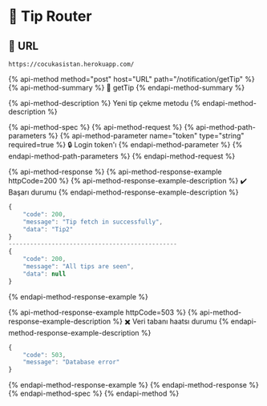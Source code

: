 # 🔔 Tip Router

## 🔗 URL

```text
https://cocukasistan.herokuapp.com/
```

{% api-method method="post" host="URL" path="/notification/getTip" %}
{% api-method-summary %}
🎈 getTip
{% endapi-method-summary %}

{% api-method-description %}
Yeni tip çekme metodu
{% endapi-method-description %}

{% api-method-spec %}
{% api-method-request %}
{% api-method-path-parameters %}
{% api-method-parameter name="token" type="string" required=true %}
🔒 Login token'ı
{% endapi-method-parameter %}
{% endapi-method-path-parameters %}
{% endapi-method-request %}

{% api-method-response %}
{% api-method-response-example httpCode=200 %}
{% api-method-response-example-description %}
✔️ Başarı durumu
{% endapi-method-response-example-description %}

```javascript
{
    "code": 200,
    "message": "Tip fetch in successfully",
    "data": "Tip2"
}
-----------------------------------------------
{
    "code": 200,
    "message": "All tips are seen",
    "data": null
}
```
{% endapi-method-response-example %}

{% api-method-response-example httpCode=503 %}
{% api-method-response-example-description %}
✖️ Veri tabanı haatsı durumu 
{% endapi-method-response-example-description %}

```javascript
{
    "code": 503,
    "message": "Database error"
}
```
{% endapi-method-response-example %}
{% endapi-method-response %}
{% endapi-method-spec %}
{% endapi-method %}



